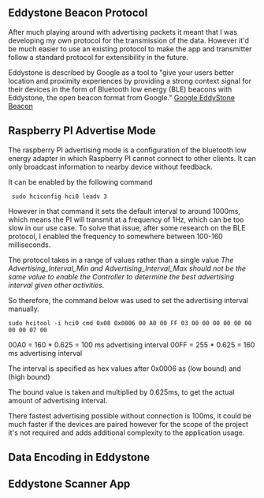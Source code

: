 ## Eddystone Beacon Protocol
After much playing around with advertising packets it meant that I was developing my own protocol for the transmission of the data. However it'd be much easier to use an existing protocol to make the app and transmitter follow a standard protocol for extensibility in the future. 

Eddystone is described by Google as a tool to "give your users better location and proximity experiences by providing a strong context signal for their devices in the form of Bluetooth low energy (BLE) beacons with Eddystone, the open beacon format from Google." [Google EddyStone Beacon](https://developers.google.com/beacons/)

## Raspberry PI Advertise Mode
The raspberry PI advertising mode is a configuration of the bluetooth low energy adapter in which Raspberry PI cannot connect to other clients. It can only broadcast information to nearby device without feedback.

It can be enabled by the following command
```
 sudo hciconfig hci0 leadv 3
```
However in that command it sets the default interval to around 1000ms, which means the PI will transmit at a frequency of 1Hz, which can be too slow in our use case. To solve that issue, after some research on the BLE protocol, I enabled the frequency to somewhere between 100-160 milliseconds.

The protocol takes in a range of values rather than a single value *The Advertising_Interval_Min and Advertising_Interval_Max should not be the same value to enable the Controller to determine the best advertising interval given other activities.*

So therefore, the command below was used to set the advertising interval manually.

```
sudo hcitool -i hci0 cmd 0x08 0x0006 00 A0 00 FF 03 00 00 00 00 00 00 00 00 07 00
```


00A0 = 160 * 0.625 = 100 ms advertising interval
00FF = 255 * 0.625 = 160 ms advertising interval

The interval is specified as hex values after 0x0006 as (low bound) and (high bound)

The bound value is taken and multiplied by 0.625ms, to get the actual amount of advertising interval.

There fastest advertising possible without connection is 100ms, it could be much faster if the devices are paired however for the scope of the project it's not required and adds additional complexity to the application usage. 


## Data Encoding in Eddystone


## Eddystone Scanner App

